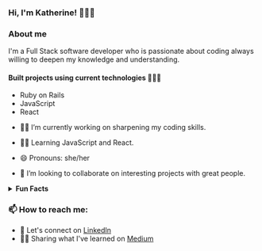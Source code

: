 ### Hi, I'm Katherine! 👋👩‍💻

### About me 
I'm a Full Stack software developer who is passionate about coding always willing to deepen my knowledge and understanding.

#### Built projects using current technologies 👩🏻‍💻
* Ruby on Rails
* JavaScript
* React

- 🔭🧐 I’m currently working on sharpening my coding skills.
- 🌱🤓 Learning JavaScript and React.

- 😄 Pronouns: she/her

- 👯 I’m looking to collaborate on interesting projects with great people.

<details>
  <summary> <b> Fun Facts </b> </summary>
  When away from my computer I love
  
  * going for a walk 🏞
  * swimming/hiking 🏊🏻‍♀️ 🥾
  * reading a good book 📖
  * going to the theater/museum 🎭 🖼
  * eating delicious food 🍝
  * traveling 🛣 🛤 🌍
</details>
  
### 📫 How to reach me:
- 🤝 Let's connect on [LinkedIn](https://www.linkedin.com/in/ekaterina-zarudnaya-986270180/) 
- ✍🏻 Sharing what I've learned on [Medium](https://zar-catherine.medium.com/)

<!--
**Elronia/Elronia** is a ✨ _special_ ✨ repository because its `README.md` (this file) appears on your GitHub profile.
-->
